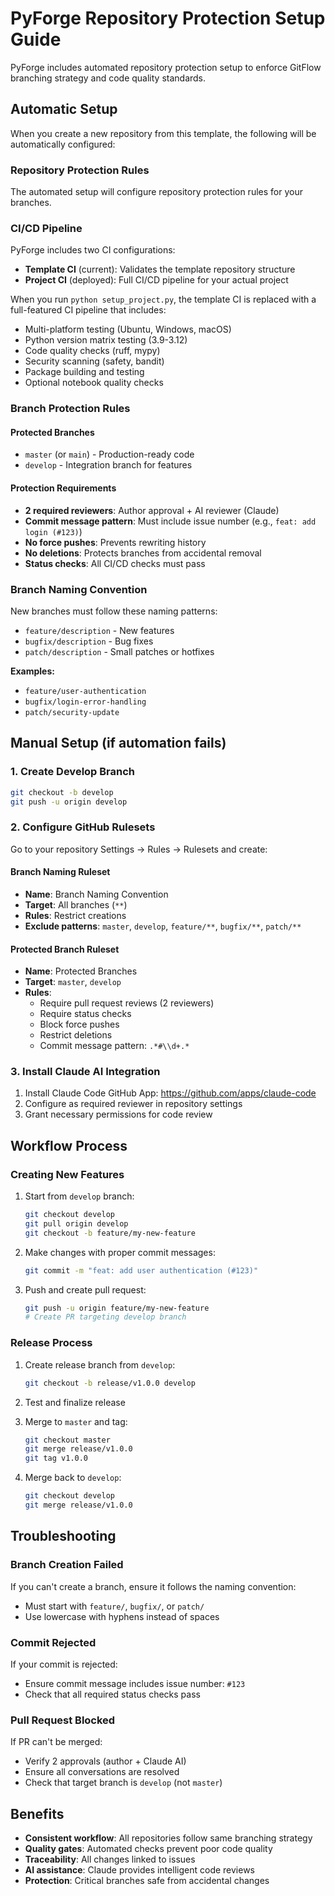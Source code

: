 # PyForge Repository Protection Setup Guide

PyForge includes automated repository protection setup to enforce GitFlow branching strategy and code quality standards.

## Automatic Setup

When you create a new repository from this template, the following will be automatically configured:

### Repository Protection Rules

The automated setup will configure repository protection rules for your branches.

### CI/CD Pipeline

PyForge includes two CI configurations:
- **Template CI** (current): Validates the template repository structure
- **Project CI** (deployed): Full CI/CD pipeline for your actual project

When you run `python setup_project.py`, the template CI is replaced with a full-featured CI pipeline that includes:
- Multi-platform testing (Ubuntu, Windows, macOS)
- Python version matrix testing (3.9-3.12)
- Code quality checks (ruff, mypy)
- Security scanning (safety, bandit)
- Package building and testing
- Optional notebook quality checks

### Branch Protection Rules

#### Protected Branches
- `master` (or `main`) - Production-ready code
- `develop` - Integration branch for features

#### Protection Requirements
- **2 required reviewers**: Author approval + AI reviewer (Claude)
- **Commit message pattern**: Must include issue number (e.g., `feat: add login (#123)`)
- **No force pushes**: Prevents rewriting history
- **No deletions**: Protects branches from accidental removal
- **Status checks**: All CI/CD checks must pass

### Branch Naming Convention

New branches must follow these naming patterns:
- `feature/description` - New features
- `bugfix/description` - Bug fixes  
- `patch/description` - Small patches or hotfixes

**Examples:**
- `feature/user-authentication`
- `bugfix/login-error-handling`
- `patch/security-update`

## Manual Setup (if automation fails)

### 1. Create Develop Branch
```bash
git checkout -b develop
git push -u origin develop
```

### 2. Configure GitHub Rulesets

Go to your repository Settings → Rules → Rulesets and create:

#### Branch Naming Ruleset
- **Name**: Branch Naming Convention
- **Target**: All branches (`**`)
- **Rules**: Restrict creations
- **Exclude patterns**: `master`, `develop`, `feature/**`, `bugfix/**`, `patch/**`

#### Protected Branch Ruleset
- **Name**: Protected Branches
- **Target**: `master`, `develop`
- **Rules**:
  - Require pull request reviews (2 reviewers)
  - Require status checks
  - Block force pushes
  - Restrict deletions
  - Commit message pattern: `.*#\\d+.*`

### 3. Install Claude AI Integration

1. Install Claude Code GitHub App: https://github.com/apps/claude-code
2. Configure as required reviewer in repository settings
3. Grant necessary permissions for code review

## Workflow Process

### Creating New Features
1. Start from `develop` branch:
   ```bash
   git checkout develop
   git pull origin develop
   git checkout -b feature/my-new-feature
   ```

2. Make changes with proper commit messages:
   ```bash
   git commit -m "feat: add user authentication (#123)"
   ```

3. Push and create pull request:
   ```bash
   git push -u origin feature/my-new-feature
   # Create PR targeting develop branch
   ```

### Release Process
1. Create release branch from `develop`:
   ```bash
   git checkout -b release/v1.0.0 develop
   ```

2. Test and finalize release
3. Merge to `master` and tag:
   ```bash
   git checkout master
   git merge release/v1.0.0
   git tag v1.0.0
   ```

4. Merge back to `develop`:
   ```bash
   git checkout develop
   git merge release/v1.0.0
   ```

## Troubleshooting

### Branch Creation Failed
If you can't create a branch, ensure it follows the naming convention:
- Must start with `feature/`, `bugfix/`, or `patch/`
- Use lowercase with hyphens instead of spaces

### Commit Rejected
If your commit is rejected:
- Ensure commit message includes issue number: `#123`
- Check that all required status checks pass

### Pull Request Blocked
If PR can't be merged:
- Verify 2 approvals (author + Claude AI)
- Ensure all conversations are resolved
- Check that target branch is `develop` (not `master`)

## Benefits

- **Consistent workflow**: All repositories follow same branching strategy
- **Quality gates**: Automated checks prevent poor code quality
- **Traceability**: All changes linked to issues
- **AI assistance**: Claude provides intelligent code reviews
- **Protection**: Critical branches safe from accidental changes